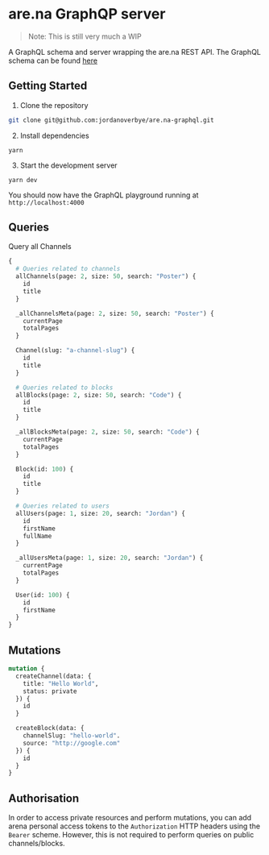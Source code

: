 # are.na GraphQP server

> Note: This is still very much a WIP

A GraphQL schema and server wrapping the are.na REST API. The GraphQL schema can be found [here](./src/type-defs.js)

## Getting Started

1. Clone the repository

```sh
git clone git@github.com:jordanoverbye/are.na-graphql.git
```

2. Install dependencies

```
yarn
```

3. Start the development server

```
yarn dev
```

You should now have the GraphQL playground running at `http://localhost:4000`

## Queries

Query all Channels

```graphql
{
  # Queries related to channels
  allChannels(page: 2, size: 50, search: "Poster") {
    id
    title
  }

  _allChannelsMeta(page: 2, size: 50, search: "Poster") {
    currentPage
    totalPages
  }

  Channel(slug: "a-channel-slug") {
    id
    title
  }

  # Queries related to blocks
  allBlocks(page: 2, size: 50, search: "Code") {
    id
    title
  }

  _allBlocksMeta(page: 2, size: 50, search: "Code") {
    currentPage
    totalPages
  }

  Block(id: 100) {
    id
    title
  }

  # Queries related to users
  allUsers(page: 1, size: 20, search: "Jordan") {
    id
    firstName
    fullName
  }

  _allUsersMeta(page: 1, size: 20, search: "Jordan") {
    currentPage
    totalPages
  }

  User(id: 100) {
    id
    firstName
  }
}
```

## Mutations

```graphql
mutation {
  createChannel(data: {
    title: "Hello World",
    status: private
  }) {
    id
  }

  createBlock(data: {
    channelSlug: "hello-world".
    source: "http://google.com"
  }) {
    id
  }
}
```

## Authorisation

In order to access private resources and perform mutations, you can add arena personal access tokens to the `Authorization` HTTP headers using the `Bearer` scheme. However, this is not required to perform queries on public channels/blocks.
